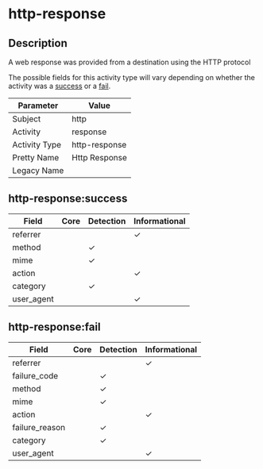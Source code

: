http-response
=============

Description
-----------
A web response was provided from a destination using the HTTP protocol

The possible fields for this activity type will vary depending on whether the activity was a [success](#http-responsesuccess) or a [fail](#http-responsefail).

| Parameter     | Value         |
| ------------- | ------------- |
| Subject       | http          |
| Activity      | response      |
| Activity Type | http-response |
| Pretty Name   | Http Response |
| Legacy Name   |               |

http-response:success
---------------------

| Field      | Core | Detection | Informational |
| ---------- | ---- | --------- | ------------- |
| referrer   |      |           | &#10003;      |
| method     |      | &#10003;  |               |
| mime       |      | &#10003;  |               |
| action     |      |           | &#10003;      |
| category   |      | &#10003;  |               |
| user_agent |      |           | &#10003;      |

http-response:fail
------------------

| Field          | Core | Detection | Informational |
| -------------- | ---- | --------- | ------------- |
| referrer       |      |           | &#10003;      |
| failure_code   |      | &#10003;  |               |
| method         |      | &#10003;  |               |
| mime           |      | &#10003;  |               |
| action         |      |           | &#10003;      |
| failure_reason |      | &#10003;  |               |
| category       |      | &#10003;  |               |
| user_agent     |      |           | &#10003;      |